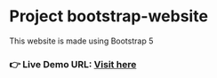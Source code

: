 # Project bootstrap-website
This website is made using Bootstrap 5 
### **👉 Live Demo URL:** <a href="https://shreyash00007.github.io/bootstrap-website/">**Visit here** </a>
<!--- BSCODER --->
